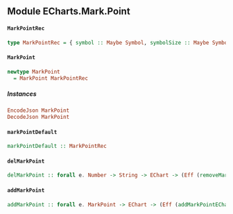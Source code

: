 ## Module ECharts.Mark.Point

#### `MarkPointRec`

``` purescript
type MarkPointRec = { symbol :: Maybe Symbol, symbolSize :: Maybe SymbolSize, large :: Maybe Boolean, effect :: Maybe MarkPointEffect, data :: Maybe (Array MarkPointData), geoCoord :: Maybe (StrMap (Tuple Number Number)) }
```

#### `MarkPoint`

``` purescript
newtype MarkPoint
  = MarkPoint MarkPointRec
```

##### Instances
``` purescript
EncodeJson MarkPoint
DecodeJson MarkPoint
```

#### `markPointDefault`

``` purescript
markPointDefault :: MarkPointRec
```

#### `delMarkPoint`

``` purescript
delMarkPoint :: forall e. Number -> String -> EChart -> (Eff (removeMarkPointECharts :: REMOVE_MARKPOINT | e) EChart)
```

#### `addMarkPoint`

``` purescript
addMarkPoint :: forall e. MarkPoint -> EChart -> (Eff (addMarkPointECharts :: ADD_MARKPOINT | e) EChart)
```


